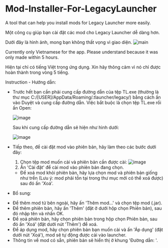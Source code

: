 # Mod-Installer-For-LegacyLauncher
A tool that can help you install mods for Legacy Launcher more easily.

Một công cụ giúp bạn cài đặt các mod cho Legacy Launcher dễ dàng hơn.

Dưới đây là hình ảnh, mong bạn không thất vọng vì giao diện.
   ![main](https://github.com/thiendev27/Mod-Installer-For-LegacyLauncher/assets/111259837/a2a8e9f0-f8e4-4cc2-89f4-fd7f59074a9c) 

Currently only Vietnamese for the app. Please understand because it was only made within 5 hours.

Hiện tại chỉ có tiếng Việt trong ứng dụng. Xin hãy thông cảm vì nó chỉ được hoàn thành trong vòng 5 tiếng.

Instruction - Hướng dẫn:
* Trước hết bạn cần phải cung cấp đường dẫn của tệp TL.exe (thường là thư mục C:/[USER]/AppData/Roaming/.tlauncher/legacy/) bằng cách ấn vào Duyệt và cung cấp đường dẫn. Việc bắt buộc là chọn tệp TL.exe rồi ấn Open:

   ![image](https://github.com/thiendev27/Mod-Installer-For-LegacyLauncher/assets/111259837/2f7e6a0b-76d5-490e-8a2c-e76c041679a5)

   Sau khi cung cấp đường dẫn sẽ hiện như hình dưới:

   ![image](https://github.com/thiendev27/Mod-Installer-For-LegacyLauncher/assets/111259837/616e21a0-efd3-45af-9324-9dfe8cc66570)

* Tiếp theo, để cài đặt mod vào phiên bản, hãy làm theo các bước dưới đây:
   1. Chọn tệp mod muốn cài và phiên bản cần được cài:
      ![image](https://github.com/thiendev27/Mod-Installer-For-LegacyLauncher/assets/111259837/14a9c033-9446-4172-a4d0-ded43a732d59)
   2. Ấn 'Cài đặt' để cài mod vào phiên bản đang chọn.
   * Để xoá mod khỏi phiên bản, hãy lựa chọn mod và phiên bản giống như trển (Lưu ý: mod phải tồn tại trong thư mục mới có thể xoá được) sau đó ấn 'Xoá'.

+ Bổ sung:

* Để thêm mod từ bên ngoài, hãy ấn 'Thêm mod...' và chọn tệp mod (.jar).
* Để thêm phiên bản, hãy ấn 'Thêm' (đặt ở dưới hộp chọn Phiên bản), sau đó nhập tên và nhấn OK.
* Để xoá phiên bản, hãy chọn phiên bản trong hộp chọn Phiên bản, sau đó ấn 'Xoá' (đặt dưới nút 'Thêm') để xoá.
* Để áp dụng mod, hãy chọn phiên bản bạn muốn cài và ấn 'Áp dụng' (đặt dưới nút 'Xoá'), mod sẽ tự động được cài vào launcher.
* Thông tin về mod có sẵn, phiên bản sẽ hiển thị ở khung 'Đường dẫn: '.
